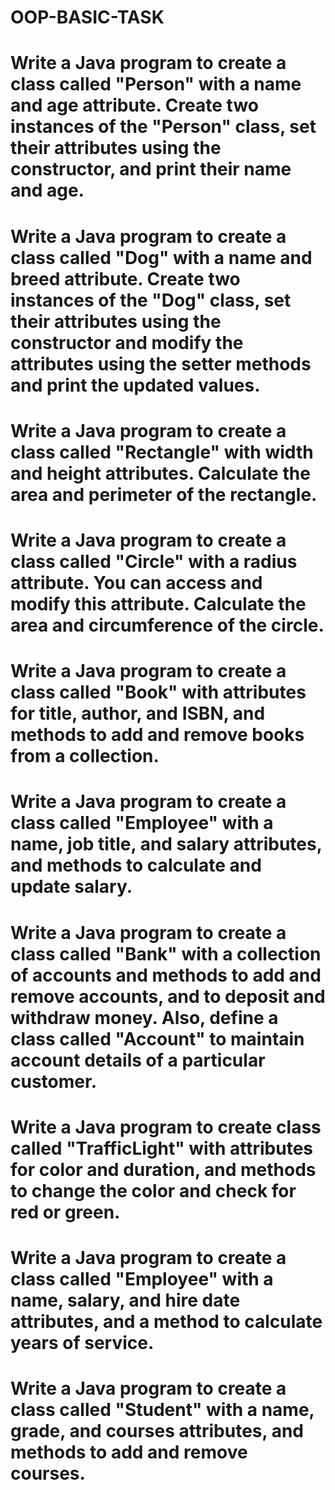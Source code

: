 # OOP-BASIC-TASK
# Write a Java program to create a class called "Person" with a name and age attribute. Create two instances of the "Person" class, set their attributes using the constructor, and print their name and age.
# Write a Java program to create a class called "Dog" with a name and breed attribute. Create two instances of the "Dog" class, set their attributes using the constructor and modify the attributes using the setter methods and print the updated values.
# Write a Java program to create a class called "Rectangle" with width and height attributes. Calculate the area and perimeter of the rectangle.
# Write a Java program to create a class called "Circle" with a radius attribute. You can access and modify this attribute. Calculate the area and circumference of the circle.
# Write a Java program to create a class called "Book" with attributes for title, author, and ISBN, and methods to add and remove books from a collection.
# Write a Java program to create a class called "Employee" with a name, job title, and salary attributes, and methods to calculate and update salary.
# Write a Java program to create a class called "Bank" with a collection of accounts and methods to add and remove accounts, and to deposit and withdraw money. Also, define a class called "Account" to maintain account details of a particular customer.
# Write a Java program to create class called "TrafficLight" with attributes for color and duration, and methods to change the color and check for red or green.
# Write a Java program to create a class called "Employee" with a name, salary, and hire date attributes, and a method to calculate years of service.
# Write a Java program to create a class called "Student" with a name, grade, and courses attributes, and methods to add and remove courses.
